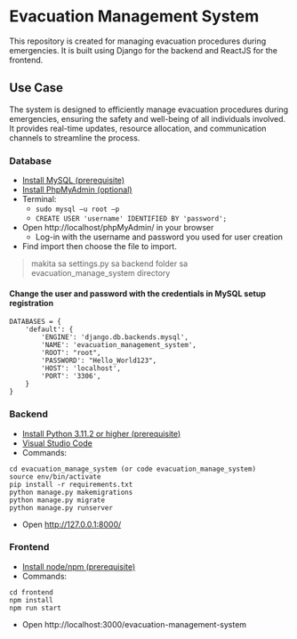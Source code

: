 # Evacuation Management System

This repository is created for managing evacuation procedures during emergencies. It is built using Django for the backend and ReactJS for the frontend.

## Use Case

The system is designed to efficiently manage evacuation procedures during emergencies, ensuring the safety and well-being of all individuals involved. It provides real-time updates, resource allocation, and communication channels to streamline the process.

### Database

- [Install MySQL (prerequisite)](https://dev.mysql.com/downloads/installer/)
- [Install PhpMyAdmin (optional)](https://www.phpmyadmin.net/downloads/)
- Terminal:
  - `sudo mysql –u root –p`
  - `CREATE USER 'username' IDENTIFIED BY 'password';`
- Open http://localhost/phpMyAdmin/ in your browser
  - Log-in with the username and password you used for user creation
- Find import then choose the file to import.

> makita sa settings.py sa backend folder sa evacuation_manage_system directory

#### Change the user and password with the credentials in MySQL setup registration

```
DATABASES = {
    'default': {
        'ENGINE': 'django.db.backends.mysql',
        'NAME': 'evacuation_management_system',
        'ROOT': "root",
        'PASSWORD': "Hello_World123",
        'HOST': 'localhost',
        'PORT': '3306',
    }
}
```

### Backend

- [Install Python 3.11.2 or higher (prerequisite)](https://www.python.org/downloads/)
- [Visual Studio Code](https://code.visualstudio.com/download)
- Commands:

```
cd evacuation_manage_system (or code evacuation_manage_system)
source env/bin/activate
pip install -r requirements.txt
python manage.py makemigrations
python manage.py migrate
python manage.py runserver
```

- Open http://127.0.0.1:8000/

### Frontend

- [Install node/npm (prerequisite)](https://nodejs.org/en/download)
- Commands:

```
cd frontend
npm install
npm run start
```

- Open http://localhost:3000/evacuation-management-system
